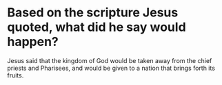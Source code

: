 # Based on the scripture Jesus quoted, what did he say would happen?

Jesus said that the kingdom of God would be taken away from the chief priests and Pharisees, and would be given to a nation that brings forth its fruits.
